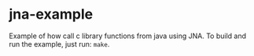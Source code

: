 # jna-example
Example of how call c library functions from java using JNA.
To build and run the example, just run: `make`.
